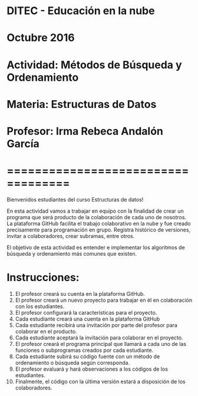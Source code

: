 # DITEC - Educación en la nube
# Octubre 2016
# Actividad: Métodos de Búsqueda y Ordenamiento
# Materia: Estructuras de Datos
# Profesor: Irma Rebeca Andalón García
# ===================================

Bienvenidos estudiantes del curso Estructuras de datos!

En esta actividad vamos a trabajar en equipo con la finalidad de crear un programa que será producto de la colaboración de cada uno
de nosotros. La plataforma GitHub facilita el trabajo colaborativo en la nube y fue creado precisamente para programación en grupo. Registra histórico de versiones, invitar a colaboradores, crear subramas, entre otros.

El objetivo de esta actividad es entender e implementar los algoritmos de búsqueda y ordenamiento más comunes que existen.

# Instrucciones:
1) El profesor creará su cuenta en la plataforma GitHub.
2) El profesor creará un nuevo proyecto para trabajar en él en colaboración con los estudiantes.
3) El profesor configurará la características para el proyecto.
4) Cada estudiante creará una cuenta en la plataforma GitHub
5) Cada estudiante recibirá una invitación por parte del profesor para colaborar en el producto.
6) Cada estudiante aceptará la invitación para colaborar en el proyecto.
7) El profesor creará el programa principal que llamará a cada uno de las funciones o subprogramas creados por cada estudiante.
8) Cada estudiante subirá su código fuente con un método de ordenamiento o búsqueda según corresponda.
9) El profesor evaluará y hará observaciones a los códigos de los estudiantes.
10) Finalmente, el código con la última versión estará a disposición de los colaboradores.
